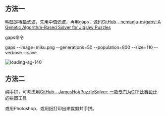 ## 方法一

明显是椒盐滤波，先用中值滤波，再用gaps，源码[GitHub - nemanja-m/gaps: A Genetic Algorithm-Based Solver for Jigsaw Puzzles](https://github.com/nemanja-m/gaps)

gaps命令

gaps --image=miku.png --generations=50 --population=800 --size=110 --verbose --save

![loading-ag-140](image/b8387a9b6569d9e040cb3ae60c67b1c28bff93db.jpg)



## 方法二

纯手拼，可考虑用[GitHub - JamesHoi/PuzzleSolver: 一款专门为CTF比赛设计的拼图工具](https://github.com/JamesHoi/PuzzleSolver)

或用Photoshop，或用纸打印出来裁剪并手拼。
